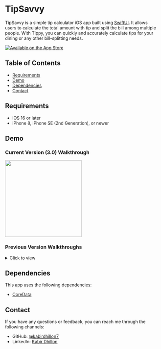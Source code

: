 # TipSavvy

TipSavvy is a simple tip calculator iOS app built using [SwiftUI](https://developer.apple.com/xcode/swiftui/). It allows users to calculate the total amount with tip and split the bill among multiple people. With Tippy, you can quickly and accurately calculate tips for your dining or any other bill-splitting needs.

[![Available on the App Store](http://cl.ly/WouG/Download_on_the_App_Store_Badge_US-UK_135x40.svg)](https://apps.apple.com/app/tipsavvy/id6449447909)

## Table of Contents

- [Requirements](#requirements)
- [Demo](#demo)
- [Dependencies](#dependencies)
- [Contact](#contact)

## Requirements

- iOS 16 or later
- iPhone 8, iPhone SE (2nd Generation), or newer

## Demo
### Current Version (3.0) Walkthrough
<img src="https://github.com/kabirdhillon7/TipSavvy/assets/74223402/8924c5f6-4c5a-415d-a10a-02ffc502f78e" width=250><br>

### Previous Version Walkthroughs
<details>
  <summary>Click to view</summary>
  
  #### Version 2.2
  <details>
    <summary>Click to view</summary>
      <img src="https://github.com/kabirdhillon7/TipSavvy/assets/74223402/1046ebd0-183c-498a-b455-d2ad05c05901" width=250><br>
  </details>

  #### Version 2.0
  <details>
    <summary>Click to view</summary>
    <img src="https://github.com/kabirdhillon7/TipSavvy/assets/74223402/b4061fa5-578b-496e-a7ca-b0d27fe0f4e3" width=250><br>
  </details>

  #### Version 1.0
  <details>
    <summary>Click to view</summary>
    <img src="https://github.com/kabirdhillon7/Tippy/assets/74223402/c2c7bcd2-3ff0-4309-a595-18089830e359" width=250><br>
  </details>
</details>

## Dependencies
This app uses the following dependencies:

- [CoreData](https://developer.apple.com/documentation/coredata)

## Contact

If you have any questions or feedback, you can reach me through the following channels:

- GitHub: [@kabirdhillon7](https://github.com/kabirdhillon7)
- LinkedIn: [Kabir Dhillon](https://www.linkedin.com/in/kabirdhillon/)
